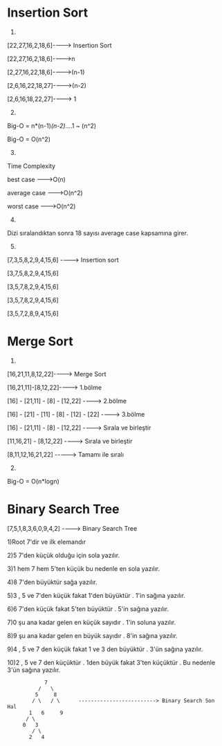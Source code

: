 # Insertion Sort

1)

[22,27,16,2,18,6]----> Insertion Sort

[22,27,16,2,18,6]---->n

[2,27,16,22,18,6]---->(n-1)

[2,6,16,22,18,27]---->(n-2)

[2,6,16,18,22,27]----> 1

2)

Big-O = n*(n-1)*(n-2)*....1 ~ (n^2)

Big-O = O(n^2)

3)

Time Complexity

best case --->O(n)

average case --->O(n^2)

worst case --->O(n^2)

4)
Dizi sıralandıktan sonra 18 sayısı average case kapsamına girer.

5)
[7,3,5,8,2,9,4,15,6] ----> Insertion sort


[3,7,5,8,2,9,4,15,6]

[3,5,7,8,2,9,4,15,6]

[3,5,7,8,2,9,4,15,6]

[3,5,7,2,8,9,4,15,6]


# Merge Sort
 
 1)
 [16,21,11,8,12,22]----> Merge Sort
 
 [16,21,11]-[8,12,22]----> 1.bölme
 
 [16] - [21,11] - [8] - [12,22] ----> 2.bölme
 
 [16] - [21] - [11] - [8] - [12] - [22] ----> 3.bölme
 
 [16] - [21,11] - [8] - [12,22] ----> Sırala ve birleştir
 
 [11,16,21] - [8,12,22] ----> Sırala ve birleştir
 
 [8,11,12,16,21,22] -----> Tamamı ile sıralı
 
 2)
 Big-O  = O(n*logn)
 
 
 # Binary Search Tree
 
 [7,5,1,8,3,6,0,9,4,2] ----> Binary Search Tree
 
 1)Root 7'dir ve ilk elemandır
 
 2)5 7'den küçük olduğu için sola yazılır.
 
 3)1 hem 7 hem 5'ten küçük bu nedenle en sola yazılır.
 
 4)8 7'den büyüktür sağa yazılır.
 
 5)3 , 5 ve 7'den küçük fakat 1'den büyüktür . 1'in sağına yazılır.
 
 6)6 7'den küçük fakat 5'ten büyüktür . 5'in sağına yazılır.
 
 7)0 şu ana kadar gelen en küçük sayıdır . 1'in soluna yazılır.
 
 8)9 şu ana kadar gelen en büyük sayıdır . 8'in sağına yazılır.
 
 9)4 , 5 ve 7 den küçük fakat 1 ve 3 den büyüktür . 3'ün sağına yazılır.
 
 10)2 , 5 ve 7 den küçüktür . 1den büyük fakat 3'ten küçüktür . Bu nedenle 3'ün sağına yazılır.
 
                7
              /   \
             5     8
            / \   / \      -------------------------> Binary Search Son Hal
           1   6     9
          / \
         0   3
            / \
           2   4

 
 
 
 


